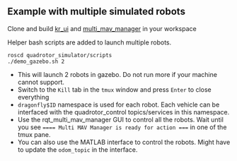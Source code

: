 ## Example with multiple simulated robots

Clone and build [kr_ui](https://github.com/KumarRobotics/kr_ui) and [multi_mav_manager](https://github.com/KumarRobotics/multi_mav_manager) in your workspace

Helper bash scripts are added to launch multiple robots.
```
roscd quadrotor_simulator/scripts
./demo_gazebo.sh 2
```
 * This will launch 2 robots in gazebo. Do not run more if your machine cannot support.
 * Switch to the `Kill` tab in the `tmux` window and press `Enter` to close everything
 * `dragonfly$ID` namespace is used for each robot. Each vehicle can be interfaced with the quadrotor_control topics/services in this namespace.
 * Use the rqt_multi_mav_manager GUI to control all the robots. Wait until you see `==== Multi MAV Manager is ready for action ===` in one of the tmux pane.
 * You can also use the MATLAB interface to control the robots. Might have to update the `odom_topic` in the interface.